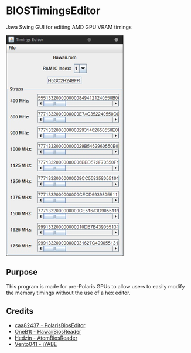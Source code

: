 # BIOSTimingsEditor
Java Swing GUI for editing AMD GPU VRAM timings

![Screenshot](https://raw.githubusercontent.com/integralfx/BIOSTimingsEditor/master/timings_editor.jpg)

## Purpose
This program is made for pre-Polaris GPUs to allow users to easily modify the memory timings without the use of a hex editor.

## Credits
* [caa82437 - PolarisBiosEditor](https://github.com/caa82437/PolarisBiosEditor)
* [OneB1t - HawaiiBiosReader](https://github.com/OneB1t/HawaiiBiosReader)
* [Hedzin - AtomBiosReader](https://github.com/Hedzin/AtomBiosReader)
* [Vento041 - jYABE](https://www.overclock.net/forum/67-amd/1637422-wip-early-release-jyabe-yet-another-bios-editor-still-not-finished.html)

